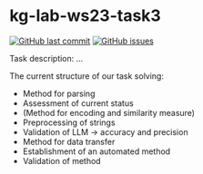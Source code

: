 # kg-lab-ws23-task3

[![GitHub last commit](https://img.shields.io/github/last-commit/olafbombach/kg-lab-ws23-task3.svg)](https://github.com/olafbombach/kg-lab-ws23-task3/commits/main)
[![GitHub issues](https://img.shields.io/github/issues/olafbombach/kg-lab-ws23-task3.svg)](https://github.com/olafbombach/kg-lab-ws23-task3/issues)

Task description:
...

The current structure of our task solving:
* Method for parsing
* Assessment of current status
* (Method for encoding and similarity measure)
* Preprocessing of strings
* Validation of LLM → accuracy and precision
* Method for data transfer
* Establishment of an automated method
* Validation of method

